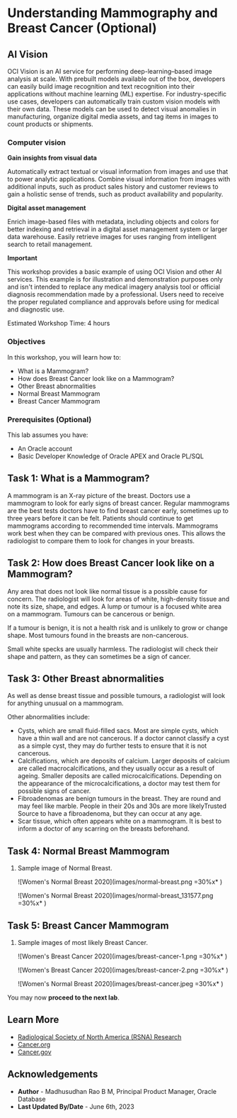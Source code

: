 # Understanding Mammography and Breast Cancer (Optional)

## AI Vision

OCI Vision is an AI service for performing deep-learning–based image analysis at scale. With prebuilt models available out of the box, developers can easily build image recognition and text recognition into their applications without machine learning (ML) expertise. For industry-specific use cases, developers can automatically train custom vision models with their own data. These models can be used to detect visual anomalies in manufacturing, organize digital media assets, and tag items in images to count products or shipments.  

### **Computer vision**

**Gain insights from visual data**

Automatically extract textual or visual information from images and use that to power analytic applications. Combine visual information from images with additional inputs, such as product sales history and customer reviews to gain a holistic sense of trends, such as product availability and popularity.

**Digital asset management**

Enrich image-based files with metadata, including objects and colors for better indexing and retrieval in a digital asset management system or larger data warehouse. Easily retrieve images for uses ranging from intelligent search to retail management.

**Important**

This workshop provides a basic example of using OCI Vision and other AI services. This example is for illustration and demonstration purposes only and isn't intended to replace any medical imagery analysis tool or official diagnosis recommendation made by a professional. Users need to receive the proper regulated compliance and approvals before using for medical and diagnostic use.
 
Estimated Workshop Time: 4 hours

### Objectives

In this workshop, you will learn how to:

* What is a Mammogram?
* How does Breast Cancer look like on a Mammogram?
* Other Breast abnormalities
* Normal Breast Mammogram 
* Breast Cancer Mammogram  

### Prerequisites (Optional)
 
This lab assumes you have:

* An Oracle account
* Basic Developer Knowledge of Oracle APEX and Oracle PL/SQL
  
## Task 1: What is a Mammogram?

 A mammogram is an X-ray picture of the breast. Doctors use a mammogram to look for early signs of breast cancer. Regular mammograms are the best tests doctors have to find breast cancer early, sometimes up to three years before it can be felt. Patients should continue to get mammograms according to recommended time intervals. Mammograms work best when they can be compared with previous ones. This allows the radiologist to compare them to look for changes in your breasts.

## Task 2: How does Breast Cancer look like on a Mammogram?

Any area that does not look like normal tissue is a possible cause for concern. The radiologist will look for areas of white, high-density tissue and note its size, shape, and edges. A lump or tumour is a focused white area on a mammogram. Tumours can be cancerous or benign.

If a tumour is benign, it is not a health risk and is unlikely to grow or change shape. Most tumours found in the breasts are non-cancerous.

Small white specks are usually harmless. The radiologist will check their shape and pattern, as they can sometimes be a sign of cancer.

## Task 3: Other Breast abnormalities

As well as dense breast tissue and possible tumours, a radiologist will look for anything unusual on a mammogram.

Other abnormalities include:

* Cysts, which are small fluid-filled sacs. Most are simple cysts, which have a thin wall and are not cancerous. If a doctor cannot classify a cyst as a simple cyst, they may do further tests to ensure that it is not cancerous.
* Calcifications, which are deposits of calcium. Larger deposits of calcium are called macrocalcifications, and they usually occur as a result of ageing. Smaller deposits are called microcalcifications. Depending on the appearance of the microcalcifications, a doctor may test them for possible signs of cancer.
* Fibroadenomas are benign tumours in the breast. They are round and may feel like marble. People in their 20s and 30s are more likelyTrusted Source to have a fibroadenoma, but they can occur at any age.
* Scar tissue, which often appears white on a mammogram. It is best to inform a doctor of any scarring on the breasts beforehand.
 
## Task 4: Normal Breast Mammogram

1. Sample image of Normal Breast.

    ![Women's Normal Breast 2020](images/normal-breast.png =30%x* )

    ![Women's Normal Breast 2020](images/normal-breast_131577.png =30%x* )
  
## Task 5: Breast Cancer Mammogram  

1. Sample images of most likely Breast Cancer.

    ![Women's Breast Cancer 2020](images/breast-cancer-1.png =30%x* )

    ![Women's Breast Cancer 2020](images/breast-cancer-2.png =30%x* )

    ![Women's Normal Breast 2020](images/breast-cancer.jpeg =30%x* )

You may now **proceed to the next lab**.
  
## Learn More
 
* [Radiological Society of North America (RSNA) Research](https://www.rsna.org/research)
* [Cancer.org](https://www.cancer.org/)
* [Cancer.gov](https://www.cancer.gov/ccg/)

## Acknowledgements

* **Author** - Madhusudhan Rao B M, Principal Product Manager, Oracle Database 
* **Last Updated By/Date** - June 6th, 2023
